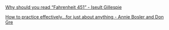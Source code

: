 [Why should you read “Fahrenheit 451” - Iseult Gillespie](https://www.bilibili.com/video/BV1Dk4y1q781?p=517)


[How to practice effectively...for just about anything - Annie Bosler and Don Gre](https://www.bilibili.com/video/BV1Dk4y1q781?p=518)